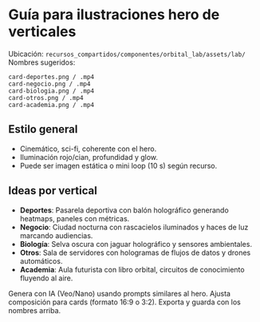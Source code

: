 # Guía para ilustraciones hero de verticales

Ubicación: `recursos_compartidos/componentes/orbital_lab/assets/lab/`
Nombres sugeridos:
```
card-deportes.png / .mp4
card-negocio.png / .mp4
card-biologia.png / .mp4
card-otros.png / .mp4
card-academia.png / .mp4
```
## Estilo general
- Cinemático, sci-fi, coherente con el hero.
- Iluminación rojo/cian, profundidad y glow.
- Puede ser imagen estática o mini loop (10 s) según recurso.

## Ideas por vertical
- **Deportes**: Pasarela deportiva con balón holográfico generando heatmaps, paneles con métricas.
- **Negocio**: Ciudad nocturna con rascacielos iluminados y haces de luz marcando audiencias.
- **Biología**: Selva oscura con jaguar holográfico y sensores ambientales.
- **Otros**: Sala de servidores con hologramas de flujos de datos y drones automáticos.
- **Academia**: Aula futurista con libro orbital, circuitos de conocimiento fluyendo al aire.

Genera con IA (Veo/Nano) usando prompts similares al hero. Ajusta composición para cards (formato 16:9 o 3:2). Exporta y guarda con los nombres arriba.

